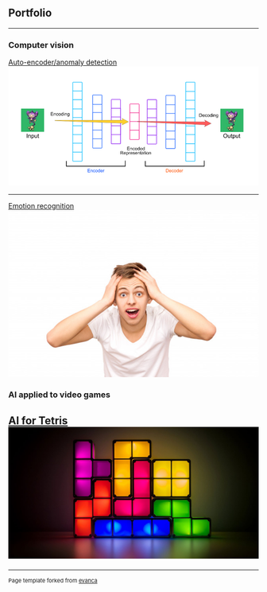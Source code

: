 ## Portfolio

---

### Computer vision

[Auto-encoder/anomaly detection](https://nbviewer.jupyter.org/github/MohamedGassem/Anomaly_detection/blob/main/Anomaly_detection_on_Simpsons_and_Flowers_GASSEM.ipynb)
<img src="images/autoencoder.png?raw=true"/>

---
[Emotion recognition](/Emotion_recognition_on_RAVDESS_dataset.ipynb)
<img src="images/emotion.jpg?raw=true"/>


### AI applied to video games

[AI for Tetris](/ai-for-tetris/)
<img src="images/tetris.jpg?raw=true"/>
---




---
<p style="font-size:11px">Page template forked from <a href="https://github.com/evanca/quick-portfolio">evanca</a></p>
<!-- Remove above link if you don't want to attibute -->
